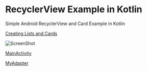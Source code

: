 # RecyclerView Example in Kotlin

Simple Android RecyclerView and Card Example in Kotlin

[Creating Lists and Cards](https://developer.android.com/training/material/lists-cards.html)

![ScreenShot](https://raw.githubusercontent.com/jhalitaksoy/RecyclerViewExampleKT/blob/master/Screenshot.png)

[MainActivity](/app/src/main/java/hlt/recyclerviewexamplekt/MainActivity.kt)

[MyAdapter](app/src/main/java/hlt/recyclerviewexamplekt/MyAdapter.kt)
